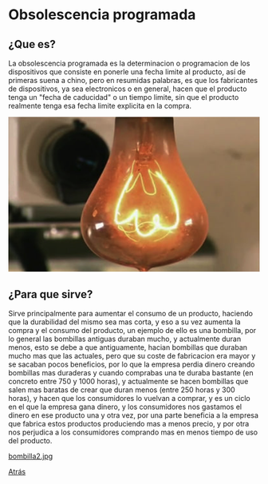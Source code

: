 # Obsolescencia programada

## ¿Que es?
La obsolescencia programada es la determinacion o programacion de los dispositivos que consiste en ponerle una fecha limite al producto, así de primeras suena a chino, pero en resumidas palabras, es que los fabricantes de dispositivos, ya sea electronicos o en general, hacen que el producto tenga un "fecha de caducidad" o un tiempo limite, sin que el producto realmente tenga esa fecha limite explicita en la compra.

![bombilla.png](/Imagenes/bombilla.png)

## ¿Para que sirve?
Sirve principalmente para aumentar el consumo de un producto, haciendo que la durabilidad del mismo sea mas corta, y eso a su vez aumenta la compra y el consumo del producto, un ejemplo de ello es una bombilla, por lo general las bombillas antiguas duraban mucho, y actualmente duran menos, esto se debe a que antiguamente, hacian bombillas que duraban mucho mas que las actuales, pero que su coste de fabricacion era mayor y se sacaban pocos beneficios, por lo que la empresa perdia dinero creando bombillas mas duraderas y cuando comprabas una te duraba bastante (en concreto entre 750 y 1000 horas), y actualmente se hacen bombillas que salen mas baratas de crear que duran menos (entre 250 horas y 300 horas), y hacen que los consumidores lo vuelvan a comprar, y es un ciclo en el que la empresa gana dinero, y los consumidores nos gastamos el dinero en ese producto una y otra vez, por una parte beneficia a la empresa que fabrica estos productos produciendo mas a menos precio, y por otra nos perjudica a los consumidores comprando mas en menos tiempo de uso del producto.

[bombilla2.jpg](/Imagenes/bombilla2.jpg)

[Atrás](/README.md)
